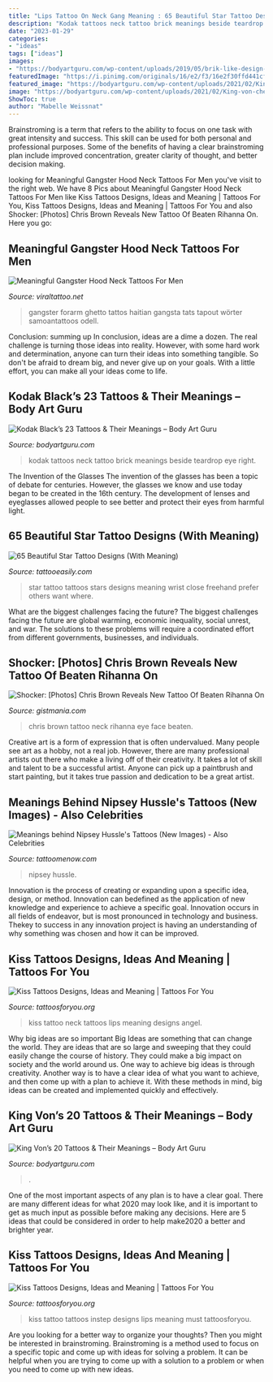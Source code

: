 ```yaml
---
title: "Lips Tattoo On Neck Gang Meaning : 65 Beautiful Star Tattoo Designs (with Meaning)"
description: "Kodak tattoos neck tattoo brick meanings beside teardrop eye right"
date: "2023-01-29"
categories:
- "ideas"
tags: ["ideas"]
images:
- "https://bodyartguru.com/wp-content/uploads/2019/05/brik-like-design-on-neck-Kodak-black-tattoo.jpg"
featuredImage: "https://i.pinimg.com/originals/16/e2/f3/16e2f30ffd441cf836f25e2c40740474.jpg"
featured_image: "https://bodyartguru.com/wp-content/uploads/2021/02/King-von-chest-286x300.jpg"
image: "https://bodyartguru.com/wp-content/uploads/2021/02/King-von-chest-286x300.jpg"
ShowToc: true
author: "Mabelle Weissnat"
---
```



Brainstroming is a term that refers to the ability to focus on one task with great intensity and success. This skill can be used for both personal and professional purposes. Some of the benefits of having a clear brainstroming plan include improved concentration, greater clarity of thought, and better decision making.

	

		
looking for Meaningful Gangster Hood Neck Tattoos For Men you've visit to the right web. We have 8 Pics about Meaningful Gangster Hood Neck Tattoos For Men like Kiss Tattoos Designs, Ideas and Meaning | Tattoos For You, Kiss Tattoos Designs, Ideas and Meaning | Tattoos For You and also Shocker: [Photos] Chris Brown Reveals New Tattoo Of Beaten Rihanna On. Here you go:
		
    
## Meaningful Gangster Hood Neck Tattoos For Men

<img loading=lazy src="https://i.pinimg.com/originals/16/e2/f3/16e2f30ffd441cf836f25e2c40740474.jpg" onerror="this.onerror=null;this.src='https://tse4.mm.bing.net/th?id=OIP.ok3CZnxBc4u-K4AQjBfaIwHaNK&amp;pid=15.1';" alt="Meaningful Gangster Hood Neck Tattoos For Men">

_Source: viraltattoo.net_

>gangster forarm ghetto tattos haitian gangsta tats tapout wörter samoantattoos odell. 

	

Conclusion: summing up
In conclusion, ideas are a dime a dozen. The real challenge is turning those ideas into reality. However, with some hard work and determination, anyone can turn their ideas into something tangible. So don't be afraid to dream big, and never give up on your goals. With a little effort, you can make all your ideas come to life.

    
## Kodak Black’s 23 Tattoos &amp; Their Meanings – Body Art Guru

<img loading=lazy src="https://bodyartguru.com/wp-content/uploads/2019/05/brik-like-design-on-neck-Kodak-black-tattoo.jpg" onerror="this.onerror=null;this.src='https://tse2.mm.bing.net/th?id=OIP.j_4kRHFrBPKa9eMuu5eXqwHaE3&amp;pid=15.1';" alt="Kodak Black’s 23 Tattoos &amp; Their Meanings – Body Art Guru">

_Source: bodyartguru.com_

>kodak tattoos neck tattoo brick meanings beside teardrop eye right. 

	

The Invention of the Glasses
The invention of the glasses has been a topic of debate for centuries. However, the glasses we know and use today began to be created in the 16th century. The development of lenses and eyeglasses allowed people to see better and protect their eyes from harmful light.

    
## 65 Beautiful Star Tattoo Designs (With Meaning)

<img loading=lazy src="http://www.tattooeasily.com/wp-content/uploads/2015/07/star-tattoos-12.jpg" onerror="this.onerror=null;this.src='https://tse3.mm.bing.net/th?id=OIP.JZCWgIYdwODrI9Qt9aBzrgHaNJ&amp;pid=15.1';" alt="65 Beautiful Star Tattoo Designs (With Meaning)">

_Source: tattooeasily.com_

>star tattoo tattoos stars designs meaning wrist close freehand prefer others want where. 

	

What are the biggest challenges facing the future?
The biggest challenges facing the future are global warming, economic inequality, social unrest, and war. The solutions to these problems will require a coordinated effort from different governments, businesses, and individuals.

    
## Shocker: [Photos] Chris Brown Reveals New Tattoo Of Beaten Rihanna On

<img loading=lazy src="http://2.bp.blogspot.com/-qmqucCBW0D4/UE9vYXT-tBI/AAAAAAAAemM/RezzE7Q4JFQ/s1600/2.jpg" onerror="this.onerror=null;this.src='https://tse1.mm.bing.net/th?id=OIP.zzw1ZwoZB2nPKfouActUCAHaE9&amp;pid=15.1';" alt="Shocker: [Photos] Chris Brown Reveals New Tattoo Of Beaten Rihanna On">

_Source: gistmania.com_

>chris brown tattoo neck rihanna eye face beaten. 

	

Creative art is a form of expression that is often undervalued. Many people see art as a hobby, not a real job. However, there are many professional artists out there who make a living off of their creativity. It takes a lot of skill and talent to be a successful artist. Anyone can pick up a paintbrush and start painting, but it takes true passion and dedication to be a great artist.

    
## Meanings Behind Nipsey Hussle&#039;s Tattoos (New Images) - Also Celebrities

<img loading=lazy src="https://www.tattoomenow.com/tattoo-designs/wp-content/uploads/2019/07/Nipsey-Hussle-Neck-Tattoo-THE-WORLD-IS-MINE.jpg" onerror="this.onerror=null;this.src='https://tse3.mm.bing.net/th?id=OIP.edbPt5ACI-gvDW6PeYdP_QHaEK&amp;pid=15.1';" alt="Meanings behind Nipsey Hussle&#039;s Tattoos (New Images) - Also Celebrities">

_Source: tattoomenow.com_

>nipsey hussle. 

	

Innovation is the process of creating or expanding upon a specific idea, design, or method. Innovation can bedefined as the application of new knowledge and experience to achieve a specific goal. Innovation occurs in all fields of endeavor, but is most pronounced in technology and business. Thekey to success in any innovation project is having an understanding of why something was chosen and how it can be improved.

    
## Kiss Tattoos Designs, Ideas And Meaning | Tattoos For You

<img loading=lazy src="https://www.tattoosforyou.org/wp-content/uploads/2016/03/Kiss-Tattoo-on-Neck.jpg" onerror="this.onerror=null;this.src='https://tse1.mm.bing.net/th?id=OIP.uhFw4PAqzEEPMNSgP29HfgHaFj&amp;pid=15.1';" alt="Kiss Tattoos Designs, Ideas and Meaning | Tattoos For You">

_Source: tattoosforyou.org_

>kiss tattoo neck tattoos lips meaning designs angel. 

	

Why big ideas are so important
Big Ideas are something that can change the world. They are ideas that are so large and sweeping that they could easily change the course of history. They could make a big impact on society and the world around us. One way to achieve big ideas is through creativity. Another way is to have a clear idea of what you want to achieve, and then come up with a plan to achieve it. With these methods in mind, big ideas can be created and implemented quickly and effectively.

    
## King Von’s 20 Tattoos &amp; Their Meanings – Body Art Guru

<img loading=lazy src="https://bodyartguru.com/wp-content/uploads/2021/02/King-von-chest-286x300.jpg" onerror="this.onerror=null;this.src='https://tse2.mm.bing.net/th?id=OIP.1lc6pmuN8ZVXyE4dSXfbdAAAAA&amp;pid=15.1';" alt="King Von’s 20 Tattoos &amp; Their Meanings – Body Art Guru">

_Source: bodyartguru.com_

>. 

	

One of the most important aspects of any plan is to have a clear goal. There are many different ideas for what 2020 may look like, and it is important to get as much input as possible before making any decisions. Here are 5 ideas that could be considered in order to help make2020 a better and brighter year.

    
## Kiss Tattoos Designs, Ideas And Meaning | Tattoos For You

<img loading=lazy src="https://www.tattoosforyou.org/wp-content/uploads/2016/03/Tattoo-Kiss.jpg" onerror="this.onerror=null;this.src='https://tse4.mm.bing.net/th?id=OIP.w9WX4jO2YB1DUnIgpm-kxwHaHK&amp;pid=15.1';" alt="Kiss Tattoos Designs, Ideas and Meaning | Tattoos For You">

_Source: tattoosforyou.org_

>kiss tattoo tattoos instep designs lips meaning must tattoosforyou. 

	

Are you looking for a better way to organize your thoughts? Then you might be interested in brainstroming. Brainstroming is a method used to focus on a specific topic and come up with ideas for solving a problem. It can be helpful when you are trying to come up with a solution to a problem or when you need to come up with new ideas.


